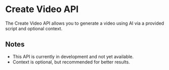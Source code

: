 # Create Video API

The Create Video API allows you to generate a video using AI via a provided script and optional context.

## Notes

- This API is currently in development and not yet available.
- Context is optional, but recommended for better results.
